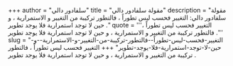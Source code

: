 +++
author = "سلفادور دالي"
title = "مقولة سلفادور دالي"
description = "مقولة سلفادور دالي: التغيير فحسب ليس تطوراً ، فالتطور تركيبة من التغيير و الاستمرارية ، و حين لا توجد استمرارية فلا يوجد تطوير ."
quote = '''التغيير فحسب ليس تطوراً ، فالتطور تركيبة من التغيير و الاستمرارية ، و حين لا توجد استمرارية فلا يوجد تطوير .'''
slug = "التغيير-فحسب-ليس-تطوراً--فالتطور-تركيبة-من-التغيير-و-الاستمرارية--و-حين-لا-توجد-استمرارية-فلا-يوجد-تطوير"
+++
التغيير فحسب ليس تطوراً ، فالتطور تركيبة من التغيير و الاستمرارية ، و حين لا توجد استمرارية فلا يوجد تطوير .
